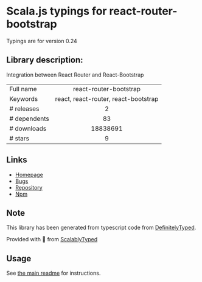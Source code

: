 
# Scala.js typings for react-router-bootstrap

Typings are for version 0.24

## Library description:
Integration between React Router and React-Bootstrap

|                    |                 |
| ------------------ | :-------------: |
| Full name          | react-router-bootstrap |
| Keywords           | react, react-router, react-bootstrap |
| # releases         | 2 |
| # dependents       | 83 |
| # downloads        | 18838691 |
| # stars            | 9 |

## Links
- [Homepage](https://github.com/react-bootstrap/react-router-bootstrap)
- [Bugs](https://github.com/react-bootstrap/react-router-bootstrap/issues)
- [Repository](https://github.com/react-bootstrap/react-router-bootstrap)
- [Npm](https://www.npmjs.com/package/react-router-bootstrap)
    


## Note
This library has been generated from typescript code from [DefinitelyTyped](https://definitelytyped.org).

Provided with :purple_heart: from [ScalablyTyped](https://github.com/oyvindberg/ScalablyTyped)

## Usage
See [the main readme](../../readme.md) for instructions.


